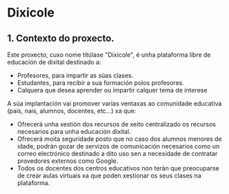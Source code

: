 # Dixicole

## 1. Contexto do proxecto.

Este proxecto, cuxo nome titúlase "Dixicole", é unha plataforma libre de educación de dixital destinado a:
- Profesores, para impartir as súas clases.
- Estudantes, para recibir a sua formación polos profesores.
- Calquera que desea aprender ou impartir calquer tema de interese

A súa implantación vai promover varias ventaxas ao comunidade educativa (pais, nais, alumnos, docentes, etc...) xa que:
- Ofrecerá unha xestión dos recursos de xeito centralizado os recursos necesarios para unha educación dixital.
- Ofrecerá moita seguridade posto que no caso dos alumnos menores de idade, podrán gozar de servizos de comunicación necesarios como un correo electrónico destinado a dito uso sen a necesidade de contratar provedores externos como Google.
- Todos os docentes dos centros educativos non terán que preocuparse de crear aulas virtuais xa que poden xestionar os seus clases na plataforma.
